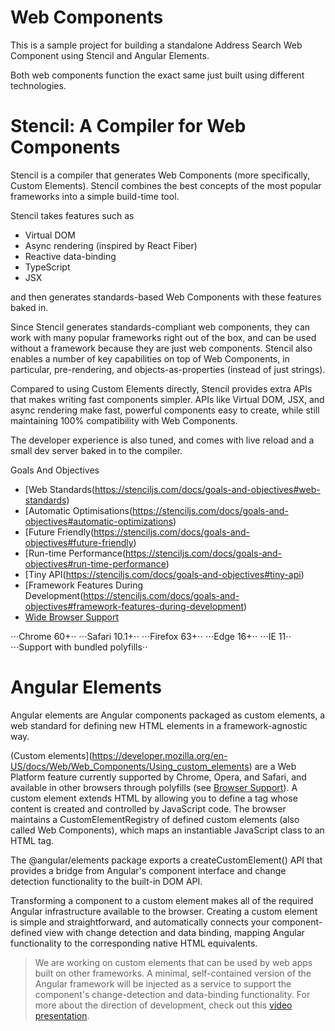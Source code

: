 # Web Components

This is a sample project for building a standalone Address Search Web Component using Stencil and Angular Elements.

Both web components function the exact same just built using different technologies.

# Stencil: A Compiler for Web Components

Stencil is a compiler that generates Web Components (more specifically, Custom Elements). Stencil combines the best concepts of the most popular frameworks into a simple build-time tool.

Stencil takes features such as

- Virtual DOM
- Async rendering (inspired by React Fiber)
- Reactive data-binding
- TypeScript
- JSX

and then generates standards-based Web Components with these features baked in.

Since Stencil generates standards-compliant web components, they can work with many popular frameworks right out of the box, and can be used without a framework because they are just web components. Stencil also enables a number of key capabilities on top of Web Components, in particular, pre-rendering, and objects-as-properties (instead of just strings).

Compared to using Custom Elements directly, Stencil provides extra APIs that makes writing fast components simpler. APIs like Virtual DOM, JSX, and async rendering make fast, powerful components easy to create, while still maintaining 100% compatibility with Web Components.

The developer experience is also tuned, and comes with live reload and a small dev server baked in to the compiler.

Goals And Objectives

- [Web Standards(https://stenciljs.com/docs/goals-and-objectives#web-standards)
- [Automatic Optimisations(https://stenciljs.com/docs/goals-and-objectives#automatic-optimizations)
- [Future Friendly(https://stenciljs.com/docs/goals-and-objectives#future-friendly)
- [Run-time Performance(https://stenciljs.com/docs/goals-and-objectives#run-time-performance)
- [Tiny API(https://stenciljs.com/docs/goals-and-objectives#tiny-api)
- [Framework Features During Development(https://stenciljs.com/docs/goals-and-objectives#framework-features-during-development)
- [Wide Browser Support](https://stenciljs.com/docs/goals-and-objectives#wide-browser-support)

⋅⋅⋅Chrome 60+⋅⋅
⋅⋅⋅Safari 10.1+⋅⋅
⋅⋅⋅Firefox 63+⋅⋅
⋅⋅⋅Edge 16+⋅⋅
⋅⋅⋅IE 11⋅⋅
⋅⋅⋅Support with bundled polyfills⋅⋅


# Angular Elements

Angular elements are Angular components packaged as custom elements, a web standard for defining new HTML elements in a framework-agnostic way.

(Custom elements](https://developer.mozilla.org/en-US/docs/Web/Web_Components/Using_custom_elements) are a Web Platform feature currently supported by Chrome, Opera, and Safari, and available in other browsers through polyfills (see [Browser Support](https://angular.io/guide/elements#browser-support)). A custom element extends HTML by allowing you to define a tag whose content is created and controlled by JavaScript code. The browser maintains a CustomElementRegistry of defined custom elements (also called Web Components), which maps an instantiable JavaScript class to an HTML tag.

The @angular/elements package exports a createCustomElement() API that provides a bridge from Angular's component interface and change detection functionality to the built-in DOM API.

Transforming a component to a custom element makes all of the required Angular infrastructure available to the browser. Creating a custom element is simple and straightforward, and automatically connects your component-defined view with change detection and data binding, mapping Angular functionality to the corresponding native HTML equivalents.

> We are working on custom elements that can be used by web apps built on other frameworks. A minimal, self-contained version of the Angular framework will be injected as a service to support the component's change-detection and data-binding functionality. For more about the direction of development, check out this [video presentation](https://www.youtube.com/watch?v=Z1gLFPLVJjY&t=4s).
